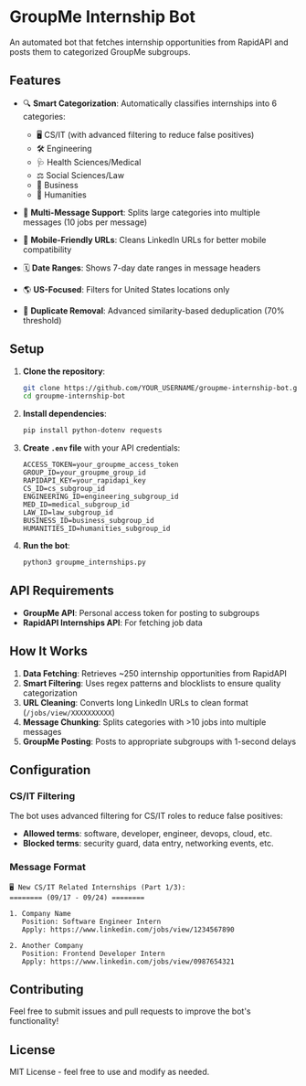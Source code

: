# GroupMe Internship Bot

An automated bot that fetches internship opportunities from RapidAPI and posts them to categorized GroupMe subgroups.

## Features

- 🔍 **Smart Categorization**: Automatically classifies internships into 6 categories:
  - 🖥️ CS/IT (with advanced filtering to reduce false positives)
  - 🛠️ Engineering 
  - 🩺 Health Sciences/Medical
  - ⚖️ Social Sciences/Law
  - 💼 Business
  - 🎨 Humanities

- 📱 **Multi-Message Support**: Splits large categories into multiple messages (10 jobs per message)
- 🔗 **Mobile-Friendly URLs**: Cleans LinkedIn URLs for better mobile compatibility
- 🗓️ **Date Ranges**: Shows 7-day date ranges in message headers
- 🌎 **US-Focused**: Filters for United States locations only
- 🔄 **Duplicate Removal**: Advanced similarity-based deduplication (70% threshold)

## Setup

1. **Clone the repository**:
   ```bash
   git clone https://github.com/YOUR_USERNAME/groupme-internship-bot.git
   cd groupme-internship-bot
   ```

2. **Install dependencies**:
   ```bash
   pip install python-dotenv requests
   ```

3. **Create `.env` file** with your API credentials:
   ```env
   ACCESS_TOKEN=your_groupme_access_token
   GROUP_ID=your_groupme_group_id
   RAPIDAPI_KEY=your_rapidapi_key
   CS_ID=cs_subgroup_id
   ENGINEERING_ID=engineering_subgroup_id
   MED_ID=medical_subgroup_id
   LAW_ID=law_subgroup_id
   BUSINESS_ID=business_subgroup_id
   HUMANITIES_ID=humanities_subgroup_id
   ```

4. **Run the bot**:
   ```bash
   python3 groupme_internships.py
   ```

## API Requirements

- **GroupMe API**: Personal access token for posting to subgroups
- **RapidAPI Internships API**: For fetching job data

## How It Works

1. **Data Fetching**: Retrieves ~250 internship opportunities from RapidAPI
2. **Smart Filtering**: Uses regex patterns and blocklists to ensure quality categorization
3. **URL Cleaning**: Converts long LinkedIn URLs to clean format (`/jobs/view/XXXXXXXXXX`)
4. **Message Chunking**: Splits categories with >10 jobs into multiple messages
5. **GroupMe Posting**: Posts to appropriate subgroups with 1-second delays

## Configuration

### CS/IT Filtering
The bot uses advanced filtering for CS/IT roles to reduce false positives:
- **Allowed terms**: software, developer, engineer, devops, cloud, etc.
- **Blocked terms**: security guard, data entry, networking events, etc.

### Message Format
```
🖥️ New CS/IT Related Internships (Part 1/3):
======== (09/17 - 09/24) ========

1. Company Name
   Position: Software Engineer Intern
   Apply: https://www.linkedin.com/jobs/view/1234567890

2. Another Company
   Position: Frontend Developer Intern
   Apply: https://www.linkedin.com/jobs/view/0987654321
```

## Contributing

Feel free to submit issues and pull requests to improve the bot's functionality!

## License

MIT License - feel free to use and modify as needed.
